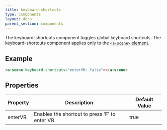 ```yaml
---
title: keyboard-shortcuts
type: components
layout: docs
parent_section: components
---
```


The keyboard-shortcuts component toggles global keyboard shortcuts. The keyboard-shortcuts component applies only to the [`<a-scene>` element][scene].

## Example

```html
<a-scene keyboard-shortcuts="enterVR: false"></a-scene>
```

## Properties

| Property    | Description                                           | Default Value |
|-------------|-------------------------------------------------------|---------------|
| enterVR     | Enables the shortcut to press 'F' to enter VR.        | true          |

[scene]: ../core/scene.md
